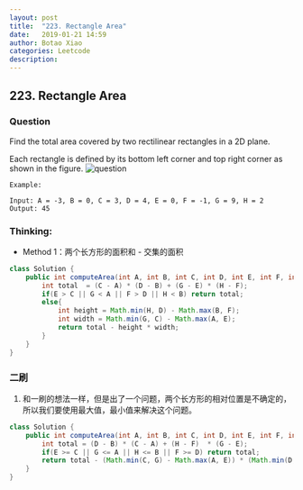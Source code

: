 ```yaml
---
layout: post
title:  "223. Rectangle Area"
date:   2019-01-21 14:59
author: Botao Xiao
categories: Leetcode
description:
---
```

## 223. Rectangle Area

### Question
Find the total area covered by two rectilinear rectangles in a 2D plane.

Each rectangle is defined by its bottom left corner and top right corner as shown in the figure.
![question](https://leetcode.com/static/images/problemset/rectangle_area.png)
```
Example:

Input: A = -3, B = 0, C = 3, D = 4, E = 0, F = -1, G = 9, H = 2
Output: 45

```

### Thinking:
* Method 1：两个长方形的面积和 - 交集的面积

```Java
class Solution {
    public int computeArea(int A, int B, int C, int D, int E, int F, int G, int H) {
        int total  = (C - A) * (D - B) + (G - E) * (H - F);
        if(E > C || G < A || F > D || H < B) return total;
        else{
            int height = Math.min(H, D) - Math.max(B, F);
            int width = Math.min(G, C) - Math.max(A, E);
            return total - height * width;
        }
    }
}
```

### 二刷
1. 和一刷的想法一样，但是出了一个问题，两个长方形的相对位置是不确定的，所以我们要使用最大值，最小值来解决这个问题。
```Java
class Solution {
    public int computeArea(int A, int B, int C, int D, int E, int F, int G, int H) {
        int total = (D - B) * (C - A) + (H - F)  * (G - E);
        if(E >= C || G <= A || H <= B || F >= D) return total;
        return total - (Math.min(C, G) - Math.max(A, E)) * (Math.min(D, H) - Math.max(F, B));
    }
}
```